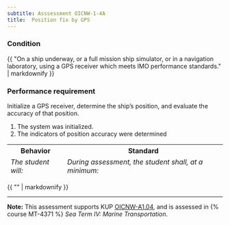 ```yaml
---
subtitle: Asssessment OICNW-1-4A
title:  Position fix by GPS
---
```




### Condition

{{ "On a ship underway, or a full mission ship simulator, or in a navigation laboratory, using a GPS receiver which meets IMO performance standards." | markdownify }}

### Performance requirement 

<table width='100%' class='Guidelines'>
 <thead>
 <tr>
     <th class='thirty'>Behavior</th>
     <th class='seventy'>Standard</th>
 </tr>
 <tr>
     <td><em>The student will:</em></td>
     <td><em>During assessment, the student shall, at a minimum:</em></td>
 </tr>
 </thead>
 <tbody>


<!--rowstart-->

Initialize a GPS receiver, determine the ship’s position, and evaluate the accuracy of that position.

<!--cellbreak-->

1. The system was initialized.
2. The indicators of position accuracy were determined

<!--rowend-->


 </tbody>
 </table>

{{ "" | markdownify }}


*****

**Note:** This assessment supports KUP [OICNW-A1.04]({{site.baseurl}}/tables/21.html#OICNW-A1.04), and is assessed in  {% course  MT-4371 %}  *Sea Term IV: Marine Transportation*. 

